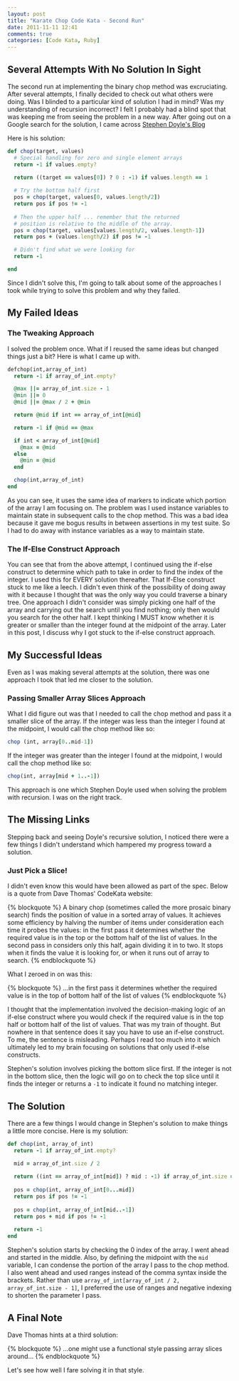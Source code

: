 ```yaml
---
layout: post
title: "Karate Chop Code Kata - Second Run"
date: 2011-11-11 12:41
comments: true
categories: [Code Kata, Ruby]
---
```

## Several Attempts With No Solution In Sight

The second run at implementing the binary chop method was excruciating. After several attempts, I finally decided to check out what others were doing. Was I blinded to a particular kind of solution I had in mind? Was my understanding of recursion incorrect? I felt I probably had a blind spot that was keeping me from seeing the problem in a new way. After going out on a Google search for the solution, I came across [Stephen Doyle's Blog](http://softwareramblings.com/2009/11/codekata-kata-two-solution.html)

Here is his solution:

```ruby Stephen Doyle's Solution
def chop(target, values)
  # Special handling for zero and single element arrays
  return -1 if values.empty?
 
  return ((target == values[0]) ? 0 : -1) if values.length == 1

  # Try the bottom half first
  pos = chop(target, values[0, values.length/2])
  return pos if pos != -1
 
  # Then the upper half ... remember that the returned
  # position is relative to the middle of the array.
  pos = chop(target, values[values.length/2, values.length-1])
  return pos + (values.length/2) if pos != -1

  # Didn't find what we were looking for
  return -1 

end
```

Since I didn't solve this, I'm going to talk about some of the approaches I took while trying to solve this problem and why they failed.

## My Failed Ideas

###  The Tweaking Approach

I solved the problem once. What if I reused the same ideas but changed things just a bit? Here is what I came up with.

```ruby
defchop(int,array_of_int)
  return -1 if array_of_int.empty?

  @max ||= array_of_int.size - 1
  @min ||= 0
  @mid ||= @max / 2 + @min

  return @mid if int == array_of_int[@mid]

  return -1 if @mid == @max

  if int < array_of_int[@mid]
    @max = @mid
  else
    @min = @mid
  end

  chop(int,array_of_int) 
end
```

As you can see, it uses the same idea of markers to indicate which portion of the array I am focusing on. The problem was I used instance variables to maintain state in subsequent calls to the chop method. This was a bad idea because it gave me bogus results in between assertions in my test suite. So I had to do away with instance variables as a way to maintain state.

### The If-Else Construct Approach

You can see that from the above attempt, I continued using the if-else construct to determine which path to take in order to find the index of the integer. I used this for EVERY solution thereafter. That If-Else construct stuck to me like a leech. I didn't even think of the possibility of doing away with it because I thought that was the only way you could traverse a binary tree. One approach I didn't consider was simply picking one half of the array and carrying out the search until you find nothing; only then would you search for the other half. I kept thinking I MUST know whether it is greater or smaller than the integer found at the midpoint of the array. Later in this post, I discuss why I got stuck to the if-else construct approach.

## My Successful Ideas

Even as I was making several attempts at the solution, there was one approach I took that led me closer to the solution.

### Passing Smaller Array Slices Approach

What I did figure out was that I needed to call the chop method and pass it a smaller slice of the array. If the integer was less than the integer I found at the midpoint, I would call the chop method like so:

```ruby
chop (int, array[0..mid-1])
```

If the integer was greater than the integer I found at the midpoint, I would call the chop method like so:

```ruby
chop(int, array[mid + 1..-1])
```

This approach is one which Stephen Doyle used when solving the problem with recursion. I was on the right track.

## The Missing Links

Stepping back and seeing Doyle's recursive solution, I noticed there were a few things I didn't understand which hampered my progress toward a solution.

### Just Pick a Slice!

I didn't even know this would have been allowed as part of the spec. Below is a quote from Dave Thomas' CodeKata website:

{% blockquote %}
A binary chop (sometimes called the more prosaic binary search) finds the position of value in a sorted array of values. It achieves some efficiency by halving the number of items under consideration each time it probes the values: in the first pass it determines whether the required value is in the top or the bottom half of the list of values. In the second pass in considers only this half, again dividing it in to two. It stops when it finds the value it is looking for, or when it runs out of array to search.
{% endblockquote %}

What I zeroed in on was this:

{% blockquote %}
...in the first pass it determines whether the required value is in the top of bottom half of the list of values
{% endblockquote %}

I thought that the implementation involved the decision-making logic of an if-else construct where you would check if the required value is in the top half or bottom half of the list of values. That was my train of thought. But nowhere in that sentence does it say you have to use an if-else construct. To me, the sentence is misleading. Perhaps I read too much into it which ultimately led to my brain focusing on solutions that only used if-else constructs.

Stephen's solution involves picking the bottom slice first. If the integer is not in the bottom slice, then the logic will go on to check the top slice until it finds the integer or returns a ```-1``` to indicate it found no matching integer.

## The Solution

There are a few things I would change in Stephen's solution to make things a little more concise. Here is my solution:

```ruby Karate Chop Code Kata - Second Run https://github.com/dyba/katas-samples/blob/master/karate_chop/karate_chop_2.rb See on Github
def chop(int, array_of_int)
  return -1 if array_of_int.empty?

  mid = array_of_int.size / 2
 
  return ((int == array_of_int[mid]) ? mid : -1) if array_of_int.size == 1
 
  pos = chop(int, array_of_int[0...mid])
  return pos if pos != -1
 
  pos = chop(int, array_of_int[mid..-1])
  return pos + mid if pos != -1
 
  return -1
end
```
Stephen's solution starts by checking the 0 index of the array. I went ahead and started in the middle. Also, by defining the midpoint with the ```mid``` variable, I can condense the portion of the array I pass to the chop method. I also went ahead and used ranges instead of the comma syntax inside the brackets. Rather than use ```array_of_int[array_of_int / 2, array_of_int.size - 1]```, I preferred the use of ranges and negative indexing to shorten the parameter I pass.

## A Final Note

Dave Thomas hints at a third solution:

{% blockquote %}
...one might use a functional style passing array slices around...
{% endblockquote %}

Let's see how well I fare solving it in that style.
